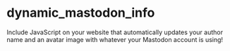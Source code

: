 # dynamic_mastodon_info
Include JavaScript on your website that automatically updates your author name and an avatar image with whatever your Mastodon account is using!
